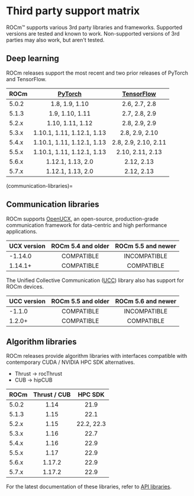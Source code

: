 # Third party support matrix

ROCm™ supports various 3rd party libraries and frameworks. Supported versions
are tested and known to work. Non-supported versions of 3rd parties may also
work, but aren't tested.

## Deep learning

ROCm releases support the most recent and two prior releases of PyTorch and
TensorFlow.

| ROCm  | [PyTorch](https://github.com/pytorch/pytorch/releases/) | [TensorFlow](https://github.com/tensorflow/tensorflow/releases/) |
|:------|:--------------------------:|:--------------------:|
| 5.0.2 | 1.8,  1.9,  1.10           | 2.6, 2.7, 2.8        |
| 5.1.3 | 1.9,  1.10, 1.11           | 2.7, 2.8, 2.9        |
| 5.2.x | 1.10, 1.11, 1.12           | 2.8, 2.9, 2.9        |
| 5.3.x | 1.10.1, 1.11, 1.12.1, 1.13 | 2.8, 2.9, 2.10       |
| 5.4.x | 1.10.1, 1.11, 1.12.1, 1.13 | 2.8, 2.9, 2.10, 2.11 |
| 5.5.x | 1.10.1, 1.11, 1.12.1, 1.13 | 2.10, 2.11, 2.13     |
| 5.6.x | 1.12.1, 1.13, 2.0          | 2.12, 2.13           |
| 5.7.x | 1.12.1, 1.13, 2.0          | 2.12, 2.13           |

(communication-libraries)=

## Communication libraries

ROCm supports [OpenUCX](https://openucx.org/), an open-source,
production-grade communication framework for data-centric and high performance
applications.

UCX version | ROCm 5.4 and older | ROCm 5.5 and newer |
|:----------|:------------------:|:------------------:|
| -1.14.0   | COMPATIBLE         | INCOMPATIBLE       |
|  1.14.1+  | COMPATIBLE         | COMPATIBLE         |

The Unified Collective Communication ([UCC](https://github.com/openucx/ucc)) library also has
support for ROCm devices.

UCC version | ROCm 5.5 and older | ROCm 5.6 and newer |
|:----------|:------------------:|:------------------:|
| -1.1.0    | COMPATIBLE         | INCOMPATIBLE       |
|  1.2.0+   | COMPATIBLE         | COMPATIBLE         |

## Algorithm libraries

ROCm releases provide algorithm libraries with interfaces compatible with
contemporary CUDA / NVIDIA HPC SDK alternatives.

* Thrust → rocThrust
* CUB → hipCUB

| ROCm  | Thrust / CUB | HPC SDK |
|:------|:------------:|:-------:|
| 5.0.2 | 1.14         | 21.9       |
| 5.1.3 | 1.15         | 22.1       |
| 5.2.x | 1.15         | 22.2, 22.3 |
| 5.3.x | 1.16         | 22.7       |
| 5.4.x | 1.16         | 22.9       |
| 5.5.x | 1.17         | 22.9       |
| 5.6.x | 1.17.2       | 22.9       |
| 5.7.x | 1.17.2       | 22.9       |

For the latest documentation of these libraries, refer to [API libraries](../../reference/library-index.md).

